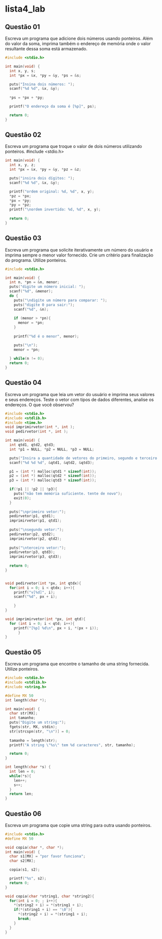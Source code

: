 # lista4_lab

## Questão 01
Escreva um programa que adicione dois números usando ponteiros. Além do valor da soma, imprima
também o endereço de memória onde o valor resultante dessa soma está armazenado.

```c
#include <stdio.h>

int main(void) {
  int x, y, s;
  int *px = &x, *py = &y, *ps = &s;

  puts("Insina dois números: ");
  scanf("%d %d", &x, &y);
  
  *ps = *px + *py;

  printf("O endereço da soma é [%p]", ps);

  return 0;
}
```

## Questão 02
Escreva um programa que troque o valor de dois números utilizando ponteiros.
#include <stdio.h>

```c
int main(void) {
  int x, y, z;
  int *px = &x, *py = &y, *pz = &z;

  puts("insira dois dígitos: ");
  scanf("%d %d", &x, &y);

  printf("ordem original: %d, %d", x, y);
  *pz = *px;
  *px = *py;
  *py = *pz;
  printf("\nordem invertida: %d, %d", x, y);
  
  return 0;
}
```

## Questão 03
Escreva um programa que solicite iterativamente um número do usuário e imprima sempre o menor
valor fornecido. Crie um critério para finalização do programa. Utilize ponteiros.

```c
#include <stdio.h>

int main(void) {
  int n, *pn = &n, menor;
  puts("digite um número inicial: ");
  scanf("%d", &menor);
  do {
    puts("\ndigite um número para comparar: ");
    puts("digite 0 para sair:");
    scanf("%d", &n);
    
    if (menor > *pn){
      menor = *pn;
    } 
    
    printf("%d é o menor", menor);

    puts("\n");
    menor = *pn;
    
  } while(n != 0);
  return 0;
}
```
## Questão 04
Escreva um programa que leia um vetor do usuário e imprima seus valores e seus endereços. Teste
o vetor com tipos de dados diferentes, analise os endereços. O que você observou?

```c
#include <stdio.h>
#include <stdlib.h>
#include <time.h>
void imprimirvetor(int *, int );
void pedirvetor(int *, int );

int main(void) {
  int qtd1, qtd2, qtd3;
  int *p1 = NULL, *p2 = NULL, *p3 = NULL;

  puts("Insira a quantidade de vetores do primeiro, segundo e terceiro vetor, respectivamente: ");
  scanf("%d %d %d", &qtd1, &qtd2, &qtd3);

  p1 = (int *) malloc(qtd1 * sizeof(int));
  p2 = (int *) malloc(qtd2 * sizeof(int));
  p3 = (int *) malloc(qtd3 * sizeof(int));

  if(!p1 || !p2 || !p3){
    puts("não tem memória suficiente. tente de novo");
    exit(0);
  }
  
  puts("\nprimeiro vetor:");
  pedirvetor(p1, qtd1);
  imprimirvetor(p1, qtd1);
  
  puts("\nsegundo vetor:");
  pedirvetor(p2, qtd2);
  imprimirvetor(p2, qtd2);
  
  puts("\nterceiro vetor:");
  pedirvetor(p3, qtd3);
  imprimirvetor(p3, qtd3);
  
  return 0;
}


void pedirvetor(int *px, int qtdx){  
  for(int i = 0; i < qtdx; i++){
    printf("v[%d]", i);
    scanf("%d", px + i);
 
    }
}

void imprimirvetor(int *px, int qtd){
  for (int i = 0; i < qtd; i++){
    printf("[%p] %d\n", px + i, *(px + i));
      }
}
```

## Questão 05
Escreva um programa que encontre o tamanho de uma string fornecida. Utilize ponteiros.

```c
#include <stdio.h>
#include <stdlib.h>
#include <string.h>

#define MX 50
int length(char *);

int main(void) {
  char str[MX];  
  int tamanho;
  puts("Digite um string:");
  fgets(str, MX, stdin);
  str[strcspn(str, "\n")] = 0; 
  
  tamanho = length(str);
  printf("A string \"%s\" tem %d caracteres", str, tamanho);

  return 0;
}

int length(char *s) {
  int len = 0;
  while(*s){
    len++;
    s++;
  }
  return len;
}
```

## Questão 06
Escreva um programa que copie uma string para outra usando ponteiros.
```c
#include <stdio.h>
#define MX 50

void copia(char *, char *);
int main(void) {
  char s1[MX] = "por favor funciona";
  char s2[MX];

  copia(s1, s2);

  printf("%s", s2);
  return 0;
}

void copia(char *string1, char *string2){
  for(int i = 0; ; i++){
    *(string2 + i) = *(string1 + i);
    if(*(string1 + i) == '\0'){
      *(string2 + i) = *(string1 + i);
      break;
    }
  }
}
```
